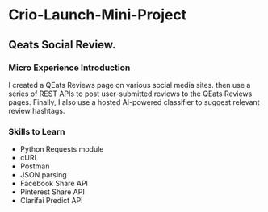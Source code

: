 # Crio-Launch-Mini-Project
## Qeats Social Review.
### Micro Experience Introduction
I created a QEats Reviews page on various social media sites.
then use a series of REST APIs to post user-submitted reviews to the QEats Reviews pages.
Finally, I also use a hosted AI-powered classifier to suggest relevant review hashtags.

### Skills to Learn
* Python Requests module
* cURL
* Postman
* JSON parsing
* Facebook Share API
* Pinterest Share API
* Clarifai Predict API
